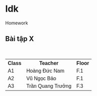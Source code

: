 # Idk
Homework
<!DOCTYPE html>
<html>
<head>
<style>
table {
  font-family: arial, sans-serif;
  border-collapse: collapse;
  width: 100%;
}

td, th {
  border: 1px solid #dddddd;
  text-align: left;
  padding: 8px;
}

tr:nth-child(even) {
  background-color: #dddddd;
}
</style>
</head>
<body>

<h2>Bài tập X</h2>

<table>
  <tr>
    <th>Class</th>
    <th>Teacher</th>
    <th>Floor</th>
  </tr>
  <tr>
    <td>A1</td>
    <td>Hoàng Đức Nam</td>
    <td>F.1</td>
  </tr>
  <tr>
    <td>A2</td>
    <td>Vũ Ngọc Bảo</td>
    <td>F.1</td>
  </tr>
  <tr>
    <td>A3</td>
    <td>Trần Quang Trưởng</td>
<td>F.3</td>
  </tr>
</table>
</body>
</html>
